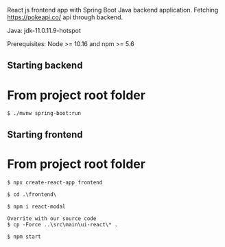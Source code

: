 React js frontend app with Spring Boot Java backend application. Fetching https://pokeapi.co/ api through backend.

Java: jdk-11.0.11.9-hotspot

Prerequisites: Node >= 10.16 and npm >= 5.6

## Starting backend
From project root folder
===
```
$ ./mvnw spring-boot:run

```

## Starting frontend
From project root folder
===
```
$ npx create-react-app frontend

$ cd .\frontend\

$ npm i react-modal

Overrite with our source code
$ cp -Force ..\src\main\ui-react\* .

$ npm start
```
